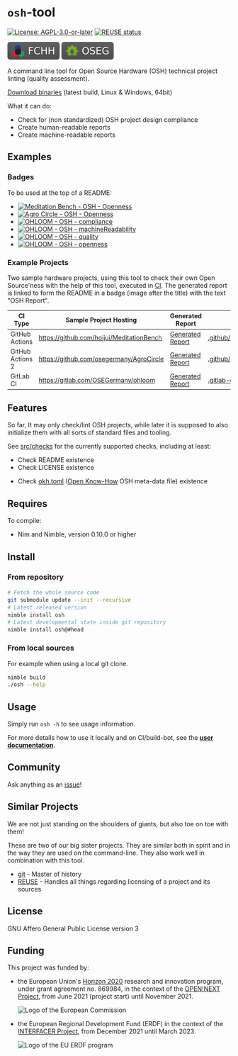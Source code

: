 <!--
SPDX-FileCopyrightText: 2021 - 2025 Robin Vobruba <hoijui.quaero@gmail.com>

SPDX-License-Identifier: CC0-1.0
-->

# `osh`-tool

[![License: AGPL-3.0-or-later](
    https://img.shields.io/badge/License-AGPL%20v3+-blue.svg)](
    https://www.gnu.org/licenses/agpl-3.0)
[![REUSE status](
    https://api.reuse.software/badge/github.com/hoijui/osh-tool)](
    https://api.reuse.software/info/github.com/hoijui/osh-tool)

[![In cooperation with FabCity Hamburg](
    https://raw.githubusercontent.com/osegermany/tiny-files/master/res/media/img/badge-fchh.svg)](
    https://www.fabcity.hamburg/)
[![In cooperation with Open Source Ecology Germany](
    https://raw.githubusercontent.com/osegermany/tiny-files/master/res/media/img/badge-oseg.svg)](
    https://www.ose-germany.de/die-bewegung/)

A command line tool for Open Source Hardware (OSH)
technical project linting (quality assessment).

[Download binaries](https://hoijui.github.io/osh-tool/)
(latest build, Linux & Windows, 64bit)

What it can do:

- Check for (non standardized) OSH project design compliance
- Create human-readable reports
- Create machine-readable reports

## Examples

### Badges

To be used at the top of a README:

- [![Meditation Bench - OSH - Openness](
    https://hoijui.github.io/MeditationBench/osh-badge-openness.svg)](
    https://hoijui.github.io/MeditationBench/osh-report.html)
- [![Agro Circle - OSH - Openness](
    https://osegermany.github.io/AgroCircle/osh-badge-openness.svg)](
    https://osegermany.github.io/AgroCircle/osh-report.html)
- [![OHLOOM - OSH - compliance](
    https://osegermany.gitlab.io/ohloom/osh-badge-compliance.svg)](
    <https://osegermany.gitlab.io/ohloom/osh-report.html>)
- [![OHLOOM - OSH - machineReadability](
    https://osegermany.gitlab.io/ohloom/osh-badge-machineReadability.svg)](
    <https://osegermany.gitlab.io/ohloom/osh-report.html>)
- [![OHLOOM - OSH - quality](
    https://osegermany.gitlab.io/ohloom/osh-badge-quality.svg)](
    <https://osegermany.gitlab.io/ohloom/osh-report.html>)
- [![OHLOOM - OSH - openness](
    https://osegermany.gitlab.io/ohloom/osh-badge-openness.svg)](
    <https://osegermany.gitlab.io/ohloom/osh-report.html>)

### Example Projects

Two sample hardware projects,
using this tool to check their own Open Source'ness
with the help of this tool,
executed in [CI](https://en.wikipedia.org/wiki/Continuous_integration).
The generated report is linked to form the README in a badge
(image after the title) with the text "OSH Report".

| CI Type | Sample Project Hosting | Generated Report | CI Script |
| --- | ------ | --- | --- |
| GitHub Actions | <https://github.com/hoijui/MeditationBench> | [Generated Report](https://hoijui.github.io/MeditationBench/osh-report.html) | [.github/workflows/check.yml](https://github.com/hoijui/MeditationBench/blob/master/.github/workflows/check.yml) |
| GitHub Actions 2 | <https://github.com/osegermany/AgroCircle> | [Generated Report](https://osegermany.github.io/AgroCircle/osh-report.html) | [.github/workflows/check.yml](https://github.com/osegermany/AgroCircle/blob/master/.github/workflows/check.yml) |
| GitLab CI | <https://gitlab.com/OSEGermany/ohloom> | [Generated Report](https://osegermany.gitlab.io/ohloom/osh-report.html) | [.gitlab-ci.yml](https://gitlab.com/OSEGermany/ohloom/-/blob/master/.gitlab-ci.yml) |

## Features

So far, It may only check/lint OSH projects,
while later it is supposed to also initialize them
with all sorts of standard files and tooling.

See [src/checks](src/checks) for the currently supported checks,
including at least:

* Check README existence
* Check LICENSE existence
- Check [okh.toml] ([Open Know-How] OSH meta-data file) existence

## Requires

To compile:

* Nim and Nimble, version 0.10.0 or higher

## Install

### From repository

```sh
# Fetch the whole source code
git submodule update --init --recursive
# Latest released version
nimble install osh
# Latest developmental state inside git repository
nimble install osh@#head
```

### From local sources

For example when using a local git clone.

```sh
nimble build
./osh --help
```

## Usage

Simply run `osh -h` to see usage information.

For more details how to use it locally and on CI/build-bot,
see the [**user documentation**](doc/user/README.md).

## Community

Ask anything as an [issue](https://github.com/hoijui/osh-tool/issues/)!

## Similar Projects

We are not just standing on the shoulders of giants,
but also toe on toe with them!

These are two of our big sister projects.
They are similar both in spirit
and in the way they are used on the command-line.
They also work well in combination with this tool.

- [git] - Master of history
- [REUSE] -
  Handles all things regarding licensing of a project and its sources

## License

GNU Affero General Public License version 3

## Funding

This project was funded by:

* the European Union's [Horizon 2020](
      https://research-and-innovation.ec.europa.eu/funding/funding-opportunities/funding-programmes-and-open-calls/horizon-2020_en)
  research and innovation program,
  under grant agreement no. 869984,
  in the context of the [OPEN!NEXT Project](https://opennext.eu/),
  from June 2021 (project start)
  until November 2021.

  ![Logo of the European Commission](
      https://commission.europa.eu/themes/contrib/oe_theme/dist/ec/images/logo/positive/logo-ec--en.svg)

* the European Regional Development Fund (ERDF)
  in the context of the [INTERFACER Project](https://www.interfacerproject.eu/),
  from December 2021
  until March 2023.

  ![Logo of the EU ERDF program](
      https://cloud.fabcity.hamburg/s/TopenKEHkWJ8j5P/download/logo-eu-erdf.png)

[okh.toml]: https://github.com/iop-alliance/OpenKnowHow/blob/master/res/sample_data/okh-TEMPLATE.toml
[Open Know-How]: https://www.internetofproduction.org/openknowhow
[git]: https://git-scm.com/
[REUSE]: https://git.fsfe.org/reuse/tool
